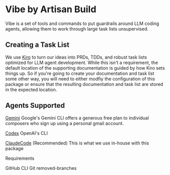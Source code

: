 # Vibe by Artisan Build

Vibe is a set of tools and commands to put guardrails around LLM coding agents, allowing them to 
work through large task lists unsupervised. 

## Creating a Task List

We use [Kiro](#) to turn our ideas into PRDs, TDDs, and robust task lists optimized for LLM agent development. While
this isn't a requirement, the default location of the supporting documentation is guided by how Kiro sets things up.
So if you're going to create your documentation and task list some other way, you will need to either modfiy the
configuration of this package or ensure that the resulting documentation and task list are stored in the expected 
location.

## Agents Supported

[Gemini](#) Google's Gemini CLI offers a generous free plan to individual composers who sign up using a personal gmail account. 

[Codex](#) OpenAI's CLI 

[ClaudeCode](#) (Recommended) This is what we use in-house with this package

Requirements

GitHub CLI
Git removed-branches
